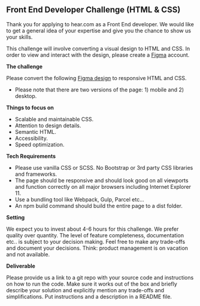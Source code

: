 ## Front End Developer Challenge (HTML & CSS)

Thank you for applying to hear.com as a Front End developer. We would like to get a general idea of your expertise and give you the chance to show us your skills.

This challenge will involve converting a visual design to HTML and CSS. In order to view and interact with the design, please create a [Figma](https://www.figma.com/) account.

**The challenge**

Please convert the following [Figma design](https://www.figma.com/file/5zbl0XzHHyi75zm3YqzPwv/Front-End-Coding-Challenge?node-id=0%3A1) to responsive HTML and CSS.
 * Please note that there are two versions of the page: 1) mobile and 2) desktop.

**Things to focus on**

 * Scalable and maintainable CSS.
 * Attention to design details.
 * Semantic HTML.
 * Accessibility.
 * Speed optimization.

**Tech Requirements**

- Please use vanilla CSS or SCSS. No Bootstrap or 3rd party CSS libraries and frameworks.
- The page should be responsive and should look good on all viewports and function correctly on all major browsers including Internet Explorer 11.
- Use a bundling tool like Webpack, Gulp, Parcel etc...
- An npm build command should build the entire page to a dist folder.

**Setting**

We expect you to invest about 4-6 hours for this challenge. We prefer quality over quantity. The level of feature completeness, documentation etc.. is subject to your decision making. Feel free to make any trade-offs and document your decisions. Think: product management is on vacation and not available.

**Deliverable**

Please provide us a link to a git repo with your source code and instructions on how to run the code. Make sure it works out of the box and briefly describe your solution and explicitly mention any trade-offs and simplifications. Put instructions and a description in a README file.
